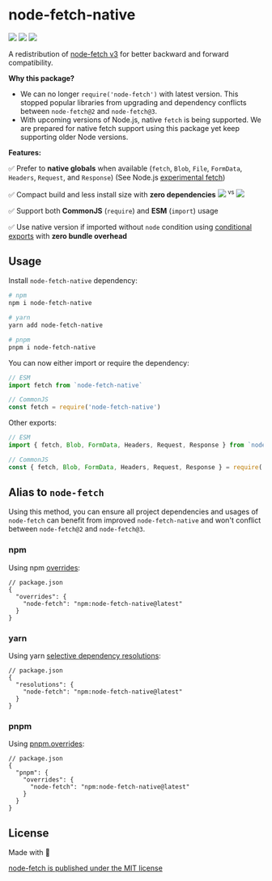 # node-fetch-native

[![][npm-version-src]][npm-version-href]
[![][github-actions-src]][github-actions-href]
[![][packagephobia-src]][packagephobia-href]
<!-- [![npm downloads][npm-downloads-src]][npm-downloads-href] -->
<!-- [![Codecov][codecov-src]][codecov-href] -->

A redistribution of [node-fetch v3](https://github.com/node-fetch/node-fetch) for better backward and forward compatibility.

**Why this package?**

- We can no longer `require('node-fetch')` with latest version. This stopped popular libraries from upgrading and dependency conflicts between `node-fetch@2` and `node-fetch@3`.
- With upcoming versions of Node.js, native `fetch` is being supported. We are prepared for native fetch support using this package yet keep supporting older Node versions.

**Features:**

✅ Prefer to **native globals** when available (`fetch`, `Blob`, `File`, `FormData`, `Headers`, `Request`, and `Response`) (See Node.js [experimental fetch](https://nodejs.org/dist/latest-v17.x/docs/api/cli.html#--experimental-fetch))

✅ Compact build and less install size with **zero dependencies** [![][packagephobia-s-src]][packagephobia-s-href] <sup>vs</sup> [![][packagephobia-s-alt-src]][packagephobia-s-alt-href]

✅ Support both **CommonJS** (`require`) and **ESM** (`import`) usage

✅ Use native version if imported without `node` condition using [conditional exports](https://nodejs.org/api/packages.html#packages_conditional_exports) with **zero bundle overhead**


## Usage

Install `node-fetch-native` dependency:

```sh
# npm
npm i node-fetch-native

# yarn
yarn add node-fetch-native

# pnpm
pnpm i node-fetch-native
```

You can now either import or require the dependency:

```js
// ESM
import fetch from `node-fetch-native`

// CommonJS
const fetch = require('node-fetch-native')
```

Other exports:

```js
// ESM
import { fetch, Blob, FormData, Headers, Request, Response } from `node-fetch-native`

// CommonJS
const { fetch, Blob, FormData, Headers, Request, Response } = require('node-fetch-native')
```

## Alias to `node-fetch`

Using this method, you can ensure all project dependencies and usages of `node-fetch` can benefit from improved `node-fetch-native` and won't conflict between `node-fetch@2` and `node-fetch@3`.

### npm

Using npm [overrides](https://docs.npmjs.com/cli/v8/configuring-npm/package-json#overrides):

```jsonc
// package.json
{
  "overrides": {
    "node-fetch": "npm:node-fetch-native@latest"
  }
}
```

### yarn

Using yarn [selective dependency resolutions](https://classic.yarnpkg.com/lang/en/docs/selective-version-resolutions/):

```jsonc
// package.json
{
  "resolutions": {
    "node-fetch": "npm:node-fetch-native@latest"
  }
}
```

### pnpm

Using [pnpm.overrides](https://pnpm.io/package_json#pnpmoverrides):

```jsonc
// package.json
{
  "pnpm": {
    "overrides": {
      "node-fetch": "npm:node-fetch-native@latest"
    }
  }
}
```

## License

Made with 💛

[node-fetch is published under the MIT license](https://github.com/node-fetch/node-fetch/blob/main/LICENSE.md)

<!-- Badges -->
[npm-version-src]: https://flat.badgen.net/npm/v/node-fetch-native
[npm-version-href]: https://npmjs.com/package/node-fetch-native

[npm-downloads-src]: https://flat.badgen.net/npm/dm/node-fetch-native
[npm-downloads-href]: https://npmjs.com/package/node-fetch-native

[github-actions-src]: https://flat.badgen.net/github/status/unjs/node-fetch-native/main?style=flat-square
[github-actions-href]: https://github.com/unjs/node-fetch-native/actions?query=workflow%3Aci

[packagephobia-src]: https://flat.badgen.net/packagephobia/install/node-fetch-native
[packagephobia-href]: https://packagephobia.com/result?p=node-fetch-native

[packagephobia-s-src]: https://flat.badgen.net/packagephobia/install/node-fetch-native?label=node-fetch-native&scale=.9
[packagephobia-s-href]: https://packagephobia.com/result?p=node-fetch-native

[packagephobia-s-alt-src]: https://flat.badgen.net/packagephobia/install/node-fetch?label=node-fetch-native&scale=.9
[packagephobia-s-alt-href]: https://packagephobia.com/result?p=node-fetch
